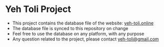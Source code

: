 # Yeh Toli Project
- This project contains the database file of the website: [yeh-toli.online](yeh-toli.online)
- The database file is synced to this repository on change
- Feel free to use the database on any platform, with any purpose 
- Any question related to the project, please contact yeh-toli@gmail.com

